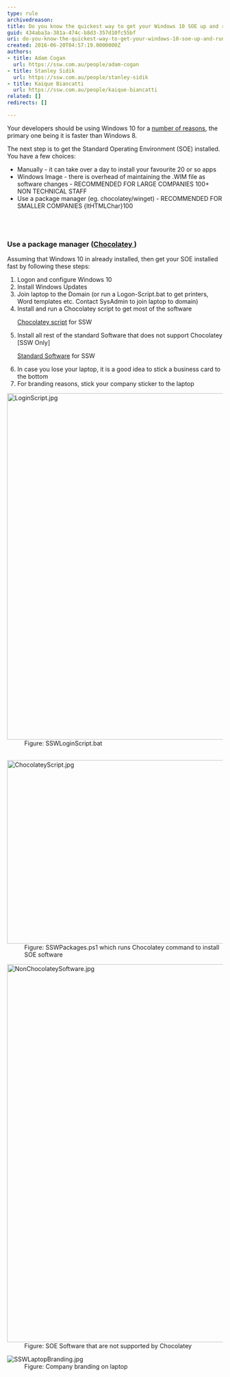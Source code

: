 ```yaml
---
type: rule
archivedreason: 
title: Do you know the quickest way to get your Windows 10 SOE up and running?
guid: 434aba3a-381a-474c-b8d3-357d10fc55bf
uri: do-you-know-the-quickest-way-to-get-your-windows-10-soe-up-and-running
created: 2016-06-20T04:57:19.0000000Z
authors:
- title: Adam Cogan
  url: https://ssw.com.au/people/adam-cogan
- title: Stanley Sidik
  url: https://ssw.com.au/people/stanley-sidik
- title: Kaique Biancatti
  url: https://ssw.com.au/people/kaique-biancatti
related: []
redirects: []

---
```



​Your developers should be using Windows 10 for a <a href="http&#58;//au.pcmag.com/windows-10-preview-release-date-news-features/35511/feature/10-reasons-to-upgrade-to-windows-10"> number of reasons</a>, the primary one being it is faster than Windows 8.<div>The next step is to get the Standard Operating Environment (SOE) installed. You have a few choices&#58;<div><ul><li>Manually - it can take over a day to install your favourite 20 or so apps</li><li>Windows Image - there is overhead of maintaining the .WIM file as software changes - RECOMMENDED FOR LARGE COMPANIES 100+ NON TECHNICAL STAFF<br></li><li>Use a package manager (eg. chocolatey/winget​) - RECOMMENDED FOR SMALLER COMPANIES {ltHTMLChar}100<br></li></ul></div></div>
<br><excerpt class='endintro'></excerpt><br>
<h3 class="ssw15-rteElement-H3">Use a package manager (<a href="/_layouts/15/FIXUPREDIRECT.ASPX?WebId=3dfc0e07-e23a-4cbb-aac2-e778b71166a2&amp;TermSetId=07da3ddf-0924-4cd2-a6d4-a4809ae20160&amp;TermId=c4c72062-a59d-44fc-8101-8ee008f3ca05">Chocolatey </a>)&#160; <br></h3><p class="ssw15-rteElement-P">Assuming that Windows 10 in already installed, then get your SOE installed fast by following these steps&#58;</p><ol style="list-style-type&#58;decimal;"><li>Logon and configure Windows 10<br></li><li>Install Windows Updates</li><li>Join&#160;laptop to&#160;the Domain (or run a Logon-Script.bat to get printers, Word templates etc. Contact SysAdmin to join laptop to domain)<br></li><li>Install and run&#160;a Chocolatey script&#160;to get most of the software<br><p class="ssw15-rteElement-SSW-Only"><a href="file&#58;///fileserver/SetupFiles/SetupNotMS/ChocolateySSWPackages">Chocolatey script</a>&#160;for SSW<br></p></li><li>Install all rest of the&#160;standard Software&#160;that does not&#160;support Chocolatey [SSW Only] &#160;<p class="ssw15-rteElement-SSW-Only"><a href="https&#58;//intranet.ssw.com.au/SysAdmin/Lists/WinImageInstalledSoftware/AllItems.aspx">Standard Software</a> for SSW​<br></p></li><li>In case you lose your laptop, it is a good idea to stick a business card to the bottom</li><li>For branding reasons, stick your company sticker to the laptop <br></li></ol><dl class="image"><dt> <img alt="LoginScript.jpg" src="/SiteAssets/do-you-know-the-quickest-way-to-get-your-windows-10-soe-up-and-running/LoginScript.jpg" style="width&#58;808px;" /></dt> <dd>Figure&#58; SSWLoginScript.bat <br><br></dd></dl><dl class="image"><dt> <img alt="ChocolateyScript.jpg" src="/SiteAssets/do-you-know-the-quickest-way-to-get-your-windows-10-soe-up-and-running/ChocolateyScript.jpg" style="width&#58;808px;height&#58;428px;" /> </dt><dd>Figure&#58; SSWPackages.ps1 which runs Chocolatey command to install SOE&#160;software</dd></dl><dl class="image"><dt> <img alt="NonChocolateySoftware.jpg" src="/SiteAssets/do-you-know-the-quickest-way-to-get-your-windows-10-soe-up-and-running/NonChocolateyApp.jpg" style="width&#58;882px;" /> </dt><dd>Figure&#58; SOE Software that are not supported by&#160;Chocolatey</dd></dl><dl class="image"><dt> <img alt="SSWLaptopBranding.jpg" src="/SiteAssets/do-you-know-the-quickest-way-to-get-your-windows-10-soe-up-and-running/SSWLaptopBranding.jpg" /> </dt><dd>Figure&#58; Company&#160;branding on&#160;laptop</dd> </dl>


